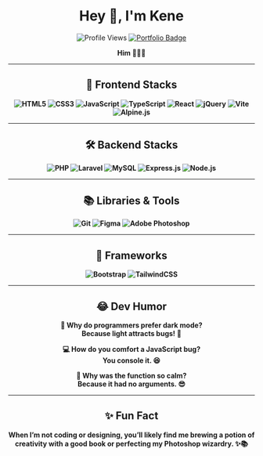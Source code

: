 <!--[![Header](https://avatars.githubusercontent.com/u/49237742?s=400&u=73d9f2e744a04b17927062e4c68693c80c8c32dd&v=4 "Header")](https://some-url.dev/)-->
<h1 align="center">Hey 👋, I'm Kene</h1>

<div align="center">
  <img src="https://komarev.com/ghpvc/?username=kenechvkwv&color=40c463&label=Profile+Views" alt="Profile Views" />
  <a href="https://Kenechvkwv@github.io/">
    <img src="https://img.shields.io/badge/portfolio-web-blue?style=flat&link=Kenechvkwv@github.io/" alt="Portfolio Badge" />
  </a>
</div>

<p align="center">
  <b>Him 🧙‍♂️✨
</p>

---

<h2 align="center">🎨 Frontend Stacks</h2>
<div align="center">
  <img src="https://img.shields.io/badge/html5-%23E34F26.svg?style=for-the-badge&logo=html5&logoColor=white" alt="HTML5" />
  <img src="https://img.shields.io/badge/css3-%231572B6.svg?style=for-the-badge&logo=css3&logoColor=white" alt="CSS3" />
  <img src="https://img.shields.io/badge/javascript-%23323330.svg?style=for-the-badge&logo=javascript&logoColor=%23F7DF1E" alt="JavaScript" />
  <img src="https://img.shields.io/badge/typescript-%23007ACC.svg?style=for-the-badge&logo=typescript&logoColor=white" alt="TypeScript" />
  <img src="https://img.shields.io/badge/react-%2320232a.svg?style=for-the-badge&logo=react&logoColor=%2361DAFB" alt="React" />
  <img src="https://img.shields.io/badge/jquery-%230769AD.svg?style=for-the-badge&logo=jquery&logoColor=white" alt="jQuery" />
  <img src="https://img.shields.io/badge/vite-%23646CFF.svg?style=for-the-badge&logo=vite&logoColor=white" alt="Vite" />
  <img src="https://img.shields.io/badge/alpine.js-%2323a8d7.svg?style=for-the-badge&logo=alpine.js&logoColor=white" alt="Alpine.js" />
</div>

---

<h2 align="center">🛠 Backend Stacks</h2>
<div align="center">
  <img src="https://img.shields.io/badge/php-%23777BB4.svg?style=for-the-badge&logo=php&logoColor=white" alt="PHP" />
  <img src="https://img.shields.io/badge/laravel-%23FF2D20.svg?style=for-the-badge&logo=laravel&logoColor=white" alt="Laravel" />
  <img src="https://img.shields.io/badge/mysql-%2300f.svg?style=for-the-badge&logo=mysql&logoColor=white" alt="MySQL" />
  <img src="https://img.shields.io/badge/express.js-%23404d59.svg?style=for-the-badge&logo=express&logoColor=white" alt="Express.js" />
<img src="https://img.shields.io/badge/node.js-%23339933.svg?style=for-the-badge&logo=node.js&logoColor=white" alt="Node.js" />

</div>

---

<h2 align="center">📚 Libraries & Tools</h2>
<div align="center">
  <img src="https://img.shields.io/badge/git-%23F05033.svg?style=for-the-badge&logo=git&logoColor=white" alt="Git" />
  <img src="https://img.shields.io/badge/figma-%23F24E1E.svg?style=for-the-badge&logo=figma&logoColor=white" alt="Figma" />
  <img src="https://img.shields.io/badge/adobe%20photoshop-%2331A8FF.svg?style=for-the-badge&logo=adobe%20photoshop&logoColor=white" alt="Adobe Photoshop" />
</div>

---

<h2 align="center">🔳 Frameworks</h2>
<div align="center">
  <img src="https://img.shields.io/badge/bootstrap-%23563D7C.svg?style=for-the-badge&logo=bootstrap&logoColor=white" alt="Bootstrap" />
  <img src="https://img.shields.io/badge/tailwindcss-%2338B2AC.svg?style=for-the-badge&logo=tailwind-css&logoColor=white" alt="TailwindCSS" />
</div>

---

<h2 align="center">😂 Dev Humor</h2>
<p align="center">
  🚀 Why do programmers prefer dark mode?<br>
  <b>Because light attracts bugs! 🐛</b>
</p>
<p align="center">
  💻 How do you comfort a JavaScript bug?<br>
  <b>You console it. 😆</b>
</p>
<p align="center">
  🤖 Why was the function so calm?<br>
  <b>Because it had no arguments. 😎</b>
</p>

---

<h2 align="center">✨ Fun Fact</h2>
<p align="center">
  When I’m not coding or designing, you’ll likely find me brewing a potion of creativity with a good book or perfecting my Photoshop wizardry. ✨📚
</p>

